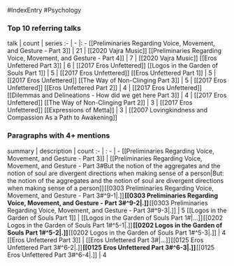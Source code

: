 #IndexEntry #Psychology

### Top 10 referring talks
talk | count | series
:- | - |: -
[[Preliminaries Regarding Voice, Movement, and Gesture - Part 3]] | 21 | [[2020 Vajra Music]]
[[Preliminaries Regarding Voice, Movement, and Gesture - Part 4]] | 7 | [[2020 Vajra Music]]
[[Eros Unfettered Part 3]] | 6 | [[2017 Eros Unfettered]]
[[Logos in the Garden of Souls Part 1]] | 5 | [[2017 Eros Unfettered]]
[[Eros Unfettered Part 1]] | 5 | [[2017 Eros Unfettered]]
[[The Way of Non-Clinging Part 3]] | 5 | [[2017 Eros Unfettered]]
[[Eros Unfettered Part 2]] | 4 | [[2017 Eros Unfettered]]
[[Dilemmas and Delineations - How did we get here Part 3]] | 4 | [[2017 Eros Unfettered]]
[[The Way of Non-Clinging Part 2]] | 3 | [[2017 Eros Unfettered]]
[[Expressions of Metta]] | 3 | [[2007 Lovingkindness and Compassion As a Path to Awakening]]

### Paragraphs with 4+ mentions
summary | description | count
:- | : - | -
[[Preliminaries Regarding Voice, Movement, and Gesture - Part 3]] | [[Preliminaries Regarding Voice, Movement, and Gesture - Part 3#But the notion of the aggregates and the notion of soul are divergent directions when making sense of a person\|But: the notion of the aggregates and the notion of soul are divergent directions when making sense of a person]] [[0303 Preliminaries Regarding Voice, Movement, and Gesture - Part 3#^9-1\|.]] **[[0303 Preliminaries Regarding Voice, Movement, and Gesture - Part 3#^9-2\|.]]** [[0303 Preliminaries Regarding Voice, Movement, and Gesture - Part 3#^9-3\|.]] | 5
[[Logos in the Garden of Souls Part 1]] | [[Logos in the Garden of Souls Part 1#\|...]] [[0202 Logos in the Garden of Souls Part 1#^5-1\|.]] **[[0202 Logos in the Garden of Souls Part 1#^5-2\|.]]** [[0202 Logos in the Garden of Souls Part 1#^5-3\|.]] | 4
[[Eros Unfettered Part 3]] | [[Eros Unfettered Part 3#\|...]] [[0125 Eros Unfettered Part 3#^6-2\|.]] **[[0125 Eros Unfettered Part 3#^6-3\|.]]** [[0125 Eros Unfettered Part 3#^6-4\|.]] | 4

